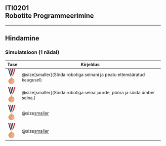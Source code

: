 ## ITI0201<br />Robotite Programmeerimine

---

## Hindamine
### Simulatsioon (1 nädal)

Tase | Kirjeldus
-----|----------
<img src="assets/image/bronze.jpg" height="50"> | @size[smaller](Sõida robotiga seinani ja peatu ettemääratud kaugusel)
<img src="assets/image/bronze.jpg" height="50"> | @size[smaller](Sõida robotiga seina juurde, pööra ja sõida ümber seina.)
<img src="assets/image/bronze.jpg" height="50"> | @size[smaller](-)
<img src="assets/image/bronze.jpg" height="50"> | @size[smaller](-)
